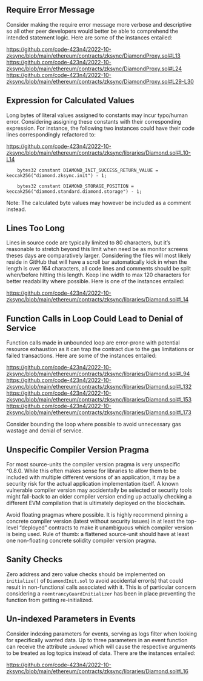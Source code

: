 ## Require Error Message
Consider making the require error message more verbose and descriptive so all other peer developers would better be able to comprehend the intended statement logic. Here are some of the instances entailed:

https://github.com/code-423n4/2022-10-zksync/blob/main/ethereum/contracts/zksync/DiamondProxy.sol#L13
https://github.com/code-423n4/2022-10-zksync/blob/main/ethereum/contracts/zksync/DiamondProxy.sol#L24
https://github.com/code-423n4/2022-10-zksync/blob/main/ethereum/contracts/zksync/DiamondProxy.sol#L29-L30

## Expression for Calculated Values
Long bytes of literal values assigned to constants may incur typo/human error. Considering assigning these constants with their corresponding expression. For instance, the following two instances could have their code lines correspondingly refactored to:

https://github.com/code-423n4/2022-10-zksync/blob/main/ethereum/contracts/zksync/libraries/Diamond.sol#L10-L14

```
    bytes32 constant DIAMOND_INIT_SUCCESS_RETURN_VALUE = keccak256("diamond.zksync.init") - 1;
        
    bytes32 constant DIAMOND_STORAGE_POSITION = keccak256("diamond.standard.diamond.storage") - 1; 

```
Note: The calculated byte values may however be included as a comment instead.

## Lines Too Long
Lines in source code are typically limited to 80 characters, but it’s reasonable to stretch beyond this limit when need be as monitor screens theses days are comparatively larger. Considering the files will most likely reside in GitHub that will have a scroll bar automatically kick in when the length is over 164 characters, all code lines and comments should be split when/before hitting this length. Keep line width to max 120 characters for better readability where possible. Here is one of the instances entailed:

https://github.com/code-423n4/2022-10-zksync/blob/main/ethereum/contracts/zksync/libraries/Diamond.sol#L14

## Function Calls in Loop Could Lead to Denial of Service
Function calls made in unbounded loop are error-prone with potential resource exhaustion as it can trap the contract due to the gas limitations or failed transactions. Here are some of the instances entailed:

https://github.com/code-423n4/2022-10-zksync/blob/main/ethereum/contracts/zksync/libraries/Diamond.sol#L94
https://github.com/code-423n4/2022-10-zksync/blob/main/ethereum/contracts/zksync/libraries/Diamond.sol#L132
https://github.com/code-423n4/2022-10-zksync/blob/main/ethereum/contracts/zksync/libraries/Diamond.sol#L153
https://github.com/code-423n4/2022-10-zksync/blob/main/ethereum/contracts/zksync/libraries/Diamond.sol#L173

Consider bounding the loop where possible to avoid unnecessary gas wastage and denial of service.

## Unspecific Compiler Version Pragma
For most source-units the compiler version pragma is very unspecific ^0.8.0. While this often makes sense for libraries to allow them to be included with multiple different versions of an application, it may be a security risk for the actual application implementation itself. A known vulnerable compiler version may accidentally be selected or security tools might fall-back to an older compiler version ending up actually checking a different EVM compilation that is ultimately deployed on the blockchain.

Avoid floating pragmas where possible. It is highly recommend pinning a concrete compiler version (latest without security issues) in at least the top-level “deployed” contracts to make it unambiguous which compiler version is being used. Rule of thumb: a flattened source-unit should have at least one non-floating concrete solidity compiler version pragma.

## Sanity Checks
Zero address and zero value checks should be implemented on `initialize()` of `DiamondInit.sol`  to avoid accidental error(s) that could result in non-functional calls associated with it. This is of particular concern considering a `reentrancyGuardInitializer` has been in place preventing the function from getting re-initialized.

## Un-indexed Parameters in Events
Consider indexing parameters for events, serving as logs filter when looking for specifically wanted data. Up to three parameters in an event function can receive the attribute `indexed` which will cause the respective arguments to be treated as log topics instead of data. There are the instances entailed:

https://github.com/code-423n4/2022-10-zksync/blob/main/ethereum/contracts/zksync/libraries/Diamond.sol#L16